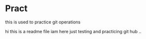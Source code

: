 # Pract
this is used to practice git operations 

hi this is a readme file iam here just testing and practicing git hub ..